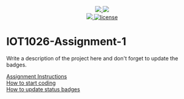 <p align="center">
	<a href="https://github.com/javieracevedo/IOT1026-Assignment-1/actions/workflows/ci.yml">
        <img src="https://github.com/javieracevedo/IOT1026-Assignment-1/actions/workflows/ci.yml/badge.svg"/>
    </a>
	<a href="https://github.com/javieracevedo/IOT1026-Assignment-1/actions/workflows/formatting.yml">
        <img src="https://github.com/javieracevedo/IOT1026-Assignment-1/actions/workflows/formatting.yml/badge.svg"/>
	<br/>
    <a href="https://codecov.io/gh/javieracevedo/IOT1026-Assignment-1" > 
        <img src="https://codecov.io/gh/javieracevedo/IOT1026-Assignment-1/branch/main/graph/badge.svg?token=9OJBTLVNH7"/> 
        <img title="MIT License" alt="license" src="https://img.shields.io/badge/license-MIT-informational?style=flat-square">	
    </a>
</p>

# IOT1026-Assignment-1
Write a description of the project here and don't forget to update the badges.  

[Assignment Instructions](docs/instructions.md)  
[How to start coding](docs/how-to-use.md)  
[How to update status badges](docs/how-to-update-badges.md)
